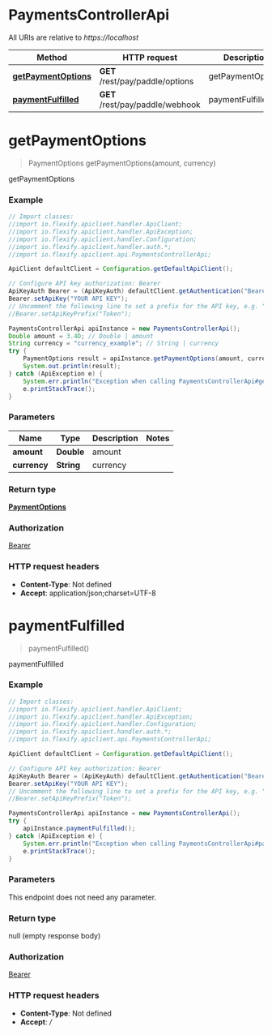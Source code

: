 # PaymentsControllerApi

All URIs are relative to *https://localhost*

Method | HTTP request | Description
------------- | ------------- | -------------
[**getPaymentOptions**](PaymentsControllerApi.md#getPaymentOptions) | **GET** /rest/pay/paddle/options | getPaymentOptions
[**paymentFulfilled**](PaymentsControllerApi.md#paymentFulfilled) | **GET** /rest/pay/paddle/webhook | paymentFulfilled


<a name="getPaymentOptions"></a>
# **getPaymentOptions**
> PaymentOptions getPaymentOptions(amount, currency)

getPaymentOptions

### Example
```java
// Import classes:
//import io.flexify.apiclient.handler.ApiClient;
//import io.flexify.apiclient.handler.ApiException;
//import io.flexify.apiclient.handler.Configuration;
//import io.flexify.apiclient.handler.auth.*;
//import io.flexify.apiclient.api.PaymentsControllerApi;

ApiClient defaultClient = Configuration.getDefaultApiClient();

// Configure API key authorization: Bearer
ApiKeyAuth Bearer = (ApiKeyAuth) defaultClient.getAuthentication("Bearer");
Bearer.setApiKey("YOUR API KEY");
// Uncomment the following line to set a prefix for the API key, e.g. "Token" (defaults to null)
//Bearer.setApiKeyPrefix("Token");

PaymentsControllerApi apiInstance = new PaymentsControllerApi();
Double amount = 3.4D; // Double | amount
String currency = "currency_example"; // String | currency
try {
    PaymentOptions result = apiInstance.getPaymentOptions(amount, currency);
    System.out.println(result);
} catch (ApiException e) {
    System.err.println("Exception when calling PaymentsControllerApi#getPaymentOptions");
    e.printStackTrace();
}
```

### Parameters

Name | Type | Description  | Notes
------------- | ------------- | ------------- | -------------
 **amount** | **Double**| amount |
 **currency** | **String**| currency |

### Return type

[**PaymentOptions**](PaymentOptions.md)

### Authorization

[Bearer](../README.md#Bearer)

### HTTP request headers

 - **Content-Type**: Not defined
 - **Accept**: application/json;charset=UTF-8

<a name="paymentFulfilled"></a>
# **paymentFulfilled**
> paymentFulfilled()

paymentFulfilled

### Example
```java
// Import classes:
//import io.flexify.apiclient.handler.ApiClient;
//import io.flexify.apiclient.handler.ApiException;
//import io.flexify.apiclient.handler.Configuration;
//import io.flexify.apiclient.handler.auth.*;
//import io.flexify.apiclient.api.PaymentsControllerApi;

ApiClient defaultClient = Configuration.getDefaultApiClient();

// Configure API key authorization: Bearer
ApiKeyAuth Bearer = (ApiKeyAuth) defaultClient.getAuthentication("Bearer");
Bearer.setApiKey("YOUR API KEY");
// Uncomment the following line to set a prefix for the API key, e.g. "Token" (defaults to null)
//Bearer.setApiKeyPrefix("Token");

PaymentsControllerApi apiInstance = new PaymentsControllerApi();
try {
    apiInstance.paymentFulfilled();
} catch (ApiException e) {
    System.err.println("Exception when calling PaymentsControllerApi#paymentFulfilled");
    e.printStackTrace();
}
```

### Parameters
This endpoint does not need any parameter.

### Return type

null (empty response body)

### Authorization

[Bearer](../README.md#Bearer)

### HTTP request headers

 - **Content-Type**: Not defined
 - **Accept**: */*

